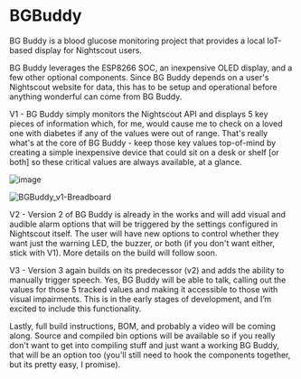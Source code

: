 # BGBuddy
BG Buddy is a blood glucose monitoring project that provides a local IoT-based display for Nightscout users.

BG Buddy leverages the ESP8266 SOC, an inexpensive OLED display, and a few other optional components. Since BG Buddy depends on a user's Nightscout website for data, this has to be setup and operational before anything wonderful can come from BG Buddy.

V1 - BG Buddy simply monitors the Nightscout API and displays 5 key pieces of information which, for me, would cause me to check on a loved one with diabetes if any of the values were out of range. That's really what's at the core of BG Buddy - keep those key values top-of-mind by creating a simple inexpensive device that could sit on a desk or shelf [or both] so these critical values are always available, at a glance.

![image](https://user-images.githubusercontent.com/11561147/206937646-eebd5c93-2601-4517-baed-061cf33e25ca.png)

![BGBuddy_v1-Breadboard](https://user-images.githubusercontent.com/11561147/208538634-053749fc-3487-4052-a12d-179475db3f60.jpg)

V2 - Version 2 of BG Buddy is already in the works and will add visual and audible alarm options that will be triggered by the settings configured in Nightscout itself. The user will have new options to control whether they want just the warning LED, the buzzer, or both (if you don't want either, stick with V1). More details on the build will follow soon.

V3 - Version 3 again builds on its predecessor (v2) and adds the ability to manually trigger speech. Yes, BG Buddy will be able to talk, calling out the values for those 5 tracked values and making it accessible to those with visual impairments. This is in the early stages of development, and I’m excited to include this functionality.

Lastly, full build instructions, BOM, and probably a video will be coming along. Source and compiled bin options will be available so if you really don't want to get into compiling stuff and just want a working BG Buddy, that will be an option too (you'll still need to hook the components together, but its pretty easy, I promise).

